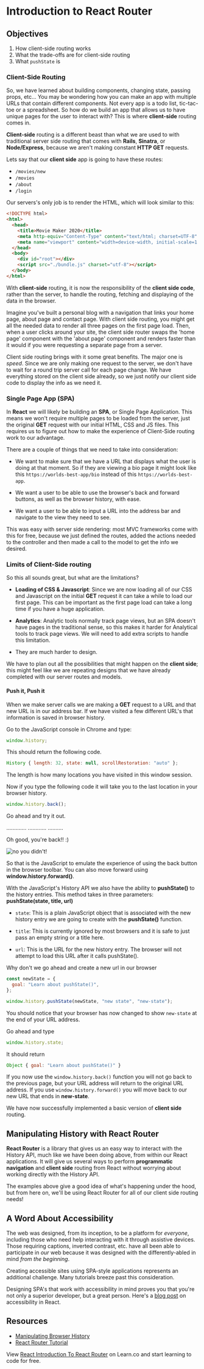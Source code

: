 # Introduction to React Router

## Objectives

1. How client-side routing works
2. What the trade-offs are for client-side routing
3. What `pushState` is

### Client-Side Routing

So, we have learned about building components, changing state, passing props,
etc... You may be wondering how you can make an app with multiple URLs that
contain different components. Not every app is a todo list, tic-tac-toe or a
spreadsheet. So how do we build an app that allows us to have unique pages for
the user to interact with? This is where **client-side** routing comes in.

**Client-side** routing is a different beast than what we are used to with
traditional server side routing that comes with **Rails**, **Sinatra**, or
**Node/Express**, because we aren't making constant **HTTP GET** requests.

Lets say that our **client side** app is going to have these routes:

- `/movies/new`
- `/movies`
- `/about`
- `/login`

Our servers's only job is to render the HTML, which will look similar to this:

```html
<!DOCTYPE html>
<html>
  <head>
    <title>Movie Maker 2020</title>
    <meta http-equiv="Content-Type" content="text/html; charset=UTF-8" />
    <meta name="viewport" content="width=device-width, initial-scale=1.0" />
  </head>
  <body>
    <div id="root"></div>
    <script src="./bundle.js" charset="utf-8"></script>
  </body>
</html>
```

With **client-side** routing, it is now the responsibility of the
**client side code**, rather than the server, to handle the routing, fetching
and displaying of the data in the browser.

Imagine you've built a personal blog with a navigation that links your home
page, about page and contact page. With client side routing, you might get all
the needed data to render all three pages on the first page load. Then, when a
user clicks around your site, the client side router swaps the 'home page'
component with the 'about page' component and renders faster than it would if
you were requesting a separate page from a server.

Client side routing brings with it some great benefits. The major one is
_speed_. Since we are only making one request to the server, we don't have to
wait for a round trip server call for each page change. We have everything
stored on the client side already, so we just notify our client side code to
display the info as we need it.

### Single Page App (SPA)

In **React** we will likely be building an **SPA**, or Single Page Application.
This means we won't require multiple pages to be loaded from the server, just
the original **GET** request with our initial HTML, CSS and JS files. This
requires us to figure out how to make the experience of Client-Side routing work
to our advantage.

There are a couple of things that we need to take into consideration:

- We want to make sure that we have a URL that displays what the user is doing
  at that moment. So if they are viewing a bio page it might look like this
  `https://worlds-best-app/bio` instead of this `https://worlds-best-app`.

- We want a user to be able to use the browser's back and forward buttons, as
  well as the browser history, with ease.

- We want a user to be able to input a URL into the address bar and navigate to
  the view they need to see.

This was easy with server side rendering: most MVC frameworks come with this for
free, because we just defined the routes, added the actions needed to the
controller and then made a call to the model to get the info we desired.

### Limits of Client-Side routing

So this all sounds great, but what are the limitations?

- **Loading of CSS & Javascript**: Since we are now loading all of our CSS and
  Javascript on the initial **GET** request it can take a while to load our
  first page. This can be important as the first page load can take a long time
  if you have a huge application.

- **Analytics**: Analytic tools normally track page views, but an SPA doesn't
  have pages in the traditional sense, so this makes it harder for Analytical
  tools to track page views. We will need to add extra scripts to handle this
  limitation.

- They are much harder to design.

We have to plan out all the possibilities that might happen on the
**client side**; this might feel like we are repeating designs that we have
already completed with our server routes and models.

#### Push it, Push it

When we make server calls we are making a **GET** request to a URL and that new
URL is in our address bar. If we have visited a few different URL's that
information is saved in browser history.

Go to the JavaScript console in Chrome and type:

```js
window.history;
```

This should return the following code.

```js
History { length: 32, state: null, scrollRestoration: "auto" };
```

The length is how many locations you have visited in this window session.

Now if you type the following code it will take you to the last location in your
browser history.

```JavaScript
window.history.back();
```

Go ahead and try it out.

.............
............
..........

Oh good, you're back!! :)

![no you didn't!](http://i.giphy.com/10VbdHyZElXqso.gif)

So that is the JavaScript to emulate the experience of using the back button in
the browser toolbar. You can also move forward using
**window.history.forward()**.

With the JavaScript's History API we also have the ability to **pushState()** to
the history entries. This method takes in three parameters: **pushState(state,
title, url)**

- `state`: This is a plain JavaScript object that is associated with the new
  history entry we are going to create with the **pushState()** function.

- `title`: This is currently ignored by most browsers and it is safe to just
  pass an empty string or a title here.

- `url`: This is the URL for the new history entry. The browser will not attempt
  to load this URL after it calls pushState().

Why don't we go ahead and create a new url in our browser

```js
const newState = {
  goal: "Learn about pushState()",
};

window.history.pushState(newState, "new state", "new-state");
```

You should notice that your browser has now changed to show `new-state` at the
end of your URL address.

Go ahead and type

```js
window.history.state;
```

It should return

```js
Object { goal: "Learn about pushState()" }
```

If you now use the `window.history.back()` function you will not go back to
the previous page, but your URL address will return to the original URL address.
If you use `window.history.forward()` you will move back to our new URL that
ends in **new-state**.

We have now successfully implemented a basic version of **client side** routing.

## Manipulating History with React Router

**React Router** is a library that gives us an easy way to interact with the
History API, much like we have been doing above, from within our React
applications. It will give us several ways to perform **programmatic
navigation** and **client side** routing from React without worrying about
working directly with the History API.

The examples above give a good idea of what's happening under the hood, but from
here on, we'll be using React Router for all of our client side routing needs!

## A Word About Accessibility

The web was designed, from its inception, to be a platform for _everyone_,
including those who need help interacting with it through assistive devices.
Those requiring captions, inverted contrast, etc. have all been able to
participate in _our_ web because it was designed with the differently-abled
in mind _from the beginning_.

Creating accessible sites using SPA-style applications represents an
additional challenge. Many tutorials breeze past this consideration.

Designing SPA's that work with accessibility in mind proves you that you're not
only a superior developer, but a great person. Here's a [blog post][bp] on
accessibility in React.

## Resources

- [Manipulating Browser History](https://developer.mozilla.org/en-US/docs/Web/API/History_API)
- [React Router Tutorial](https://reacttraining.com/react-router/web/guides/quick-start)

[bp]: https://blog.usejournal.com/getting-started-with-web-accessibility-in-react-9e591fdb0d52

<p class='util--hide'>View <a href='https://learn.co/lessons/react-introduction-to-react-router'>React Introduction To React Router</a> on Learn.co and start learning to code for free.</p>
